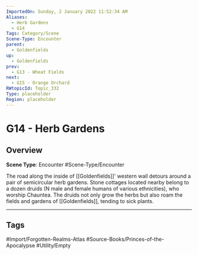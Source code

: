 ```yaml
---
ImportedOn: Sunday, 2 January 2022 11:52:34 AM
Aliases:
  - Herb Gardens
  - G14
Tags: Category/Scene
Scene-Type: Encounter
parent:
  - Goldenfields
up:
  - Goldenfields
prev:
  - G13 - Wheat Fields
next:
  - G15 - Orange Orchard
RWtopicId: Topic_332
Type: placeholder
Region: placeholder
---
```

# G14 - Herb Gardens
## Overview
**Scene Type**: Encounter
#Scene-Type/Encounter

The road along the inside of [[Goldenfields]]' western wall detours around a pair of semicircular herb gardens. Stone cottages located nearby belong to a dozen druids (N male and female humans of various ethnicities), who worship Chauntea. The druids not only grow the herbs but also roam the fields and gardens of [[Goldenfields]], tending to sick plants.


---
## Tags
#Import/Forgotten-Realms-Atlas #Source-Books/Princes-of-the-Apocalypse #Utility/Empty

